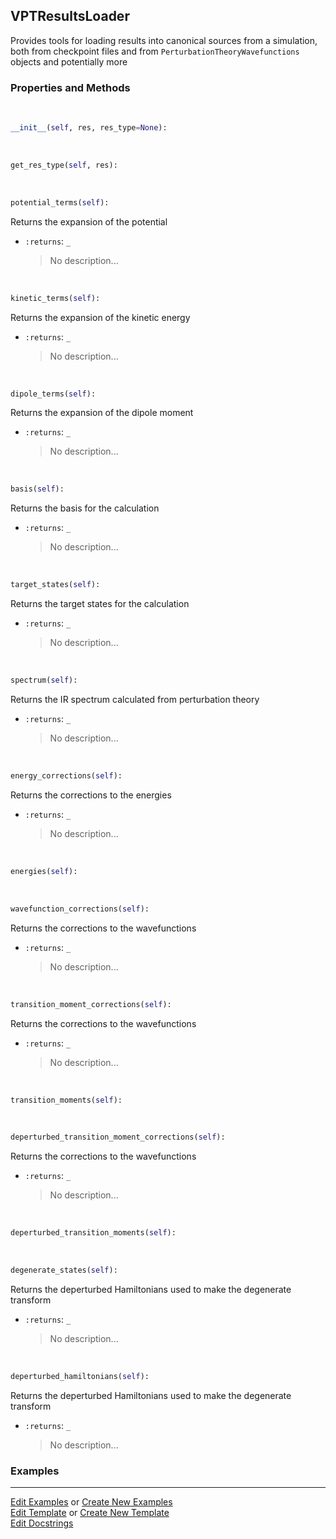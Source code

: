 ## <a id="Psience.VPT2.Analyzer.VPTResultsLoader">VPTResultsLoader</a>
Provides tools for loading results into canonical
sources from a simulation, both from checkpoint files and from
`PerturbationTheoryWavefunctions` objects and potentially more

### Properties and Methods
<a id="Psience.VPT2.Analyzer.VPTResultsLoader.__init__" class="docs-object-method">&nbsp;</a>
```python
__init__(self, res, res_type=None): 
```

<a id="Psience.VPT2.Analyzer.VPTResultsLoader.get_res_type" class="docs-object-method">&nbsp;</a>
```python
get_res_type(self, res): 
```

<a id="Psience.VPT2.Analyzer.VPTResultsLoader.potential_terms" class="docs-object-method">&nbsp;</a>
```python
potential_terms(self): 
```
Returns the expansion of the potential
- `:returns`: `_`
    >No description...

<a id="Psience.VPT2.Analyzer.VPTResultsLoader.kinetic_terms" class="docs-object-method">&nbsp;</a>
```python
kinetic_terms(self): 
```
Returns the expansion of the kinetic energy
- `:returns`: `_`
    >No description...

<a id="Psience.VPT2.Analyzer.VPTResultsLoader.dipole_terms" class="docs-object-method">&nbsp;</a>
```python
dipole_terms(self): 
```
Returns the expansion of the dipole moment
- `:returns`: `_`
    >No description...

<a id="Psience.VPT2.Analyzer.VPTResultsLoader.basis" class="docs-object-method">&nbsp;</a>
```python
basis(self): 
```
Returns the basis for the calculation
- `:returns`: `_`
    >No description...

<a id="Psience.VPT2.Analyzer.VPTResultsLoader.target_states" class="docs-object-method">&nbsp;</a>
```python
target_states(self): 
```
Returns the target states for the calculation
- `:returns`: `_`
    >No description...

<a id="Psience.VPT2.Analyzer.VPTResultsLoader.spectrum" class="docs-object-method">&nbsp;</a>
```python
spectrum(self): 
```
Returns the IR spectrum calculated from perturbation theory
- `:returns`: `_`
    >No description...

<a id="Psience.VPT2.Analyzer.VPTResultsLoader.energy_corrections" class="docs-object-method">&nbsp;</a>
```python
energy_corrections(self): 
```
Returns the corrections to the energies
- `:returns`: `_`
    >No description...

<a id="Psience.VPT2.Analyzer.VPTResultsLoader.energies" class="docs-object-method">&nbsp;</a>
```python
energies(self): 
```

<a id="Psience.VPT2.Analyzer.VPTResultsLoader.wavefunction_corrections" class="docs-object-method">&nbsp;</a>
```python
wavefunction_corrections(self): 
```
Returns the corrections to the wavefunctions
- `:returns`: `_`
    >No description...

<a id="Psience.VPT2.Analyzer.VPTResultsLoader.transition_moment_corrections" class="docs-object-method">&nbsp;</a>
```python
transition_moment_corrections(self): 
```
Returns the corrections to the wavefunctions
- `:returns`: `_`
    >No description...

<a id="Psience.VPT2.Analyzer.VPTResultsLoader.transition_moments" class="docs-object-method">&nbsp;</a>
```python
transition_moments(self): 
```

<a id="Psience.VPT2.Analyzer.VPTResultsLoader.deperturbed_transition_moment_corrections" class="docs-object-method">&nbsp;</a>
```python
deperturbed_transition_moment_corrections(self): 
```
Returns the corrections to the wavefunctions
- `:returns`: `_`
    >No description...

<a id="Psience.VPT2.Analyzer.VPTResultsLoader.deperturbed_transition_moments" class="docs-object-method">&nbsp;</a>
```python
deperturbed_transition_moments(self): 
```

<a id="Psience.VPT2.Analyzer.VPTResultsLoader.degenerate_states" class="docs-object-method">&nbsp;</a>
```python
degenerate_states(self): 
```
Returns the deperturbed Hamiltonians used to make the degenerate transform
- `:returns`: `_`
    >No description...

<a id="Psience.VPT2.Analyzer.VPTResultsLoader.deperturbed_hamiltonians" class="docs-object-method">&nbsp;</a>
```python
deperturbed_hamiltonians(self): 
```
Returns the deperturbed Hamiltonians used to make the degenerate transform
- `:returns`: `_`
    >No description...

### Examples




___

[Edit Examples](https://github.com/McCoyGroup/Psience/edit/edit/ci/examples/ci/docs/Psience/VPT2/Analyzer/VPTResultsLoader.md) or 
[Create New Examples](https://github.com/McCoyGroup/Psience/new/edit/?filename=ci/examples/ci/docs/Psience/VPT2/Analyzer/VPTResultsLoader.md) <br/>
[Edit Template](https://github.com/McCoyGroup/Psience/edit/edit/ci/docs/ci/docs/Psience/VPT2/Analyzer/VPTResultsLoader.md) or 
[Create New Template](https://github.com/McCoyGroup/Psience/new/edit/?filename=ci/docs/templates/ci/docs/Psience/VPT2/Analyzer/VPTResultsLoader.md) <br/>
[Edit Docstrings](https://github.com/McCoyGroup/Psience/edit/edit/Psience/VPT2/Analyzer.py?message=Update%20Docs)